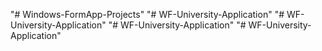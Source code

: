 "# Windows-FormApp-Projects" 
"# WF-University-Application" 
"# WF-University-Application" 
"# WF-University-Application" 
"# WF-University-Application" 
